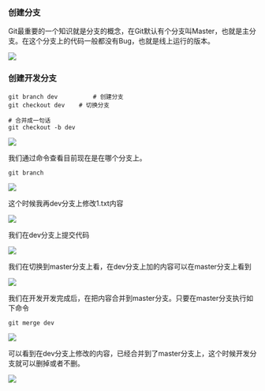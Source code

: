 ### 创建分支

Git最重要的一个知识就是分支的概念，在Git默认有个分支叫Master，也就是主分支。在这个分支上的代码一般都没有Bug，也就是线上运行的版本。

![](https://tva1.sinaimg.cn/large/006tNbRwly1ga6yxbj6xqj31fw0os78c.jpg)

### 创建开发分支

```
git branch dev	 		# 创建分支
git checkout dev    # 切换分支

# 合并成一句话
git checkout -b dev
```

![](https://tva1.sinaimg.cn/large/006tNbRwly1ga6z00f3v3j31xs09umze.jpg)

我们通过命令查看目前现在是在哪个分支上。

```
git branch
```

![](https://tva1.sinaimg.cn/large/006tNbRwly1ga6z10z1baj31z405odg5.jpg)

这个时候我再dev分支上修改1.txt内容

![](https://tva1.sinaimg.cn/large/006tNbRwly1ga6z2b6uxzj31yc0fwwhu.jpg)

我们在dev分支上提交代码

![](https://tva1.sinaimg.cn/large/006tNbRwly1ga6z5hfm7kj31x80tu45r.jpg)

我们在切换到master分支上看，在dev分支上加的内容可以在master分支上看到

![](https://tva1.sinaimg.cn/large/006tNbRwly1ga6z66s7ftj31lc0gmdjk.jpg)

我们在开发开发完成后，在把内容合并到master分支。只要在master分支执行如下命令

```
git merge dev
```

![](https://tva1.sinaimg.cn/large/006tNbRwly1ga6z83sc5bj31se0kk42n.jpg)

可以看到在dev分支上修改的内容，已经合并到了master分支上，这个时候开发分支就可以删掉或者不删。

![](https://tva1.sinaimg.cn/large/006tNbRwly1ga6zfv4gwsj31js05i75d.jpg)